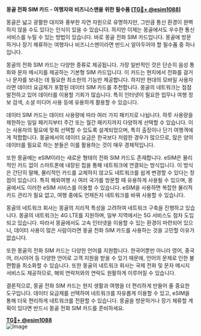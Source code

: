 **몽골 전화 SIM 카드 - 여행자와 비즈니스맨을 위한 필수품 [[TG💪+ @esim1088](https://t.me/s/esim1088)]**

몽골은 넓고 광활한 대지와 풍부한 자연 자원으로 유명하지만, 그만큼 통신 환경이 완벽하지 않을 수도 있다는 인식이 있을 수 있습니다. 하지만 이제는 몽골에서도 우수한 통신 서비스를 누릴 수 있는 방법이 있습니다. 바로 몽골 전화 SIM 카드입니다. 몽골에 방문하거나 장기 체류하는 여행자나 비즈니스맨이라면 반드시 알아두어야 할 필수품 중 하나입니다.

몽골의 전화 SIM 카드는 다양한 종류로 제공됩니다. 가장 일반적인 것은 단순히 음성 통화와 문자 메시지를 제공하는 기본형 SIM 카드입니다. 이 카드는 현지에서 전화를 걸거나 문자를 보내는 데 필요한 최소한의 기능만 제공합니다. 하지만 현대의 모바일 사용자라면 데이터 요금제가 포함된 데이터 SIM 카드를 추천합니다. 몽골의 네트워크는 점점 발전하고 있어 데이터를 이용할 기회가 많습니다. 특히 인터넷이 필요한 업무나 여행 정보 검색, 소셜 미디어 사용 등에 유용하게 활용할 수 있습니다.

데이터 SIM 카드는 데이터 사용량에 따라 여러 가지 패키지로 나뉩니다. 하루 사용량을 제한하는 일일 패키지부터 주간 또는 월간 패키지까지 다양하게 선택할 수 있습니다. 이는 사용자의 필요에 맞춰 선택할 수 있도록 설계되었으며, 특히 출장이나 단기 여행객에게 적합합니다. 몽골에서의 데이터 요금은 한국보다 저렴한 경우가 많으므로, 많은 양의 데이터를 필요로 하는 분들은 이를 활용하는 것이 매우 경제적입니다.

또한 몽골에는 eSIM이라는 새로운 형태의 전화 SIM 카드도 존재합니다. eSIM은 물리적인 카드 없이 스마트폰에 내장된 칩을 통해 네트워크에 연결되는 방식입니다. 이 방식은 간단히 말해, 물리적인 카드를 교체하지 않고도 네트워크를 쉽게 변경할 수 있다는 장점이 있습니다. 특히 해외여행 시 여러 국가를 방문할 때 유용하게 사용될 수 있으며, 몽골에서도 이러한 eSIM 서비스를 이용할 수 있습니다. eSIM을 사용하면 복잡한 물리적 카드 관리가 필요 없고, 여행 중에도 언제든지 네트워크를 바꿔 사용할 수 있습니다.

몽골의 네트워크 회사는 몽골의 지리적 특성을 고려하여 네트워크 구축을 진행하고 있습니다. 몽골의 네트워크는 4G LTE를 지원하며, 일부 지역에서는 5G 서비스도 점차 도입되고 있습니다. 따라서 몽골에서도 고속 인터넷을 이용할 수 있는 환경이 마련되어 있으니, 데이터 사용이 많은 사람이라면 몽골 전화 SIM 카드를 사용하는 것을 고민할 이유가 없습니다.

또한 몽골의 전화 SIM 카드는 다양한 언어를 지원합니다. 한국어뿐만 아니라 영어, 중국어, 러시아어 등 다양한 언어로 고객 지원을 받을 수 있기 때문에, 언어의 문제로 인한 불편함을 최소화할 수 있습니다. 또한 몽골의 네트워크 회사는 국제 전화 및 문자 메시지 서비스도 제공하므로, 해외 연락처와의 연락도 원활하게 이루어질 수 있습니다.

결론적으로, 몽골 전화 SIM 카드는 현지 생활과 여행을 더 편리하게 만들어 줄 중요한 도구입니다. 데이터 요금제를 선택하여 네트워크를 자유롭게 이용할 수 있고, eSIM을 통해 더욱 편리하게 네트워크를 전환할 수 있습니다. 몽골을 방문하거나 장기 체류할 계획이 있다면 반드시 몽골 전화 SIM 카드를 준비하세요.

**[TG💪+ @esim1088](https://t.me/s/esim1088)**  
![Image](https://i.postimg.cc/Y0z9fWf4/image.png)